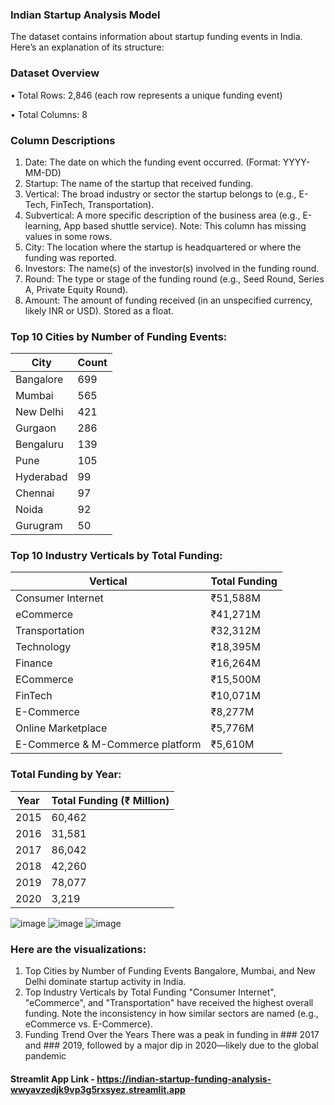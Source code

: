 ### Indian Startup Analysis Model

The dataset contains information about startup funding events in India. Here’s an explanation of its structure:
### Dataset Overview

•	Total Rows: 2,846 (each row represents a unique funding event)

•	Total Columns: 8

### Column Descriptions
1.	Date:
The date on which the funding event occurred. (Format: YYYY-MM-DD)
2.	Startup:
The name of the startup that received funding.
3.	Vertical:
The broad industry or sector the startup belongs to (e.g., E-Tech, FinTech, Transportation).
4.	Subvertical:
A more specific description of the business area (e.g., E-learning, App based shuttle service).
 Note: This column has missing values in some rows.
5.	City:
The location where the startup is headquartered or where the funding was reported.
6.	Investors:
The name(s) of the investor(s) involved in the funding round.
7.	Round:
The type or stage of the funding round (e.g., Seed Round, Series A, Private Equity Round).
8.	Amount:
The amount of funding received (in an unspecified currency, likely INR or USD). Stored as a float.

### Top 10 Cities by Number of Funding Events:

| City      | Count |
| --------- | ----- |
| Bangalore | 699   |
| Mumbai    | 565   |
| New Delhi | 421   |
| Gurgaon   | 286   |
| Bengaluru | 139   |
| Pune      | 105   |
| Hyderabad | 99    |
| Chennai   | 97    |
| Noida     | 92    |
| Gurugram  | 50    |




###  Top 10 Industry Verticals by Total Funding:

| Vertical                         | Total Funding |
| -------------------------------- | ------------- |
| Consumer Internet                | ₹51,588M      |
| eCommerce                        | ₹41,271M      |
| Transportation                   | ₹32,312M      |
| Technology                       | ₹18,395M      |
| Finance                          | ₹16,264M      |
| ECommerce                        | ₹15,500M      |
| FinTech                          | ₹10,071M      |
| E-Commerce                       | ₹8,277M       |
| Online Marketplace               | ₹5,776M       |
| E-Commerce & M-Commerce platform | ₹5,610M       |

### Total Funding by Year:

| Year | Total Funding (₹ Million) |
| ---- | ------------------------- |
| 2015 | 60,462                    |
| 2016 | 31,581                    |
| 2017 | 86,042                    |
| 2018 | 42,260                    |
| 2019 | 78,077                    |
| 2020 | 3,219                     |



 ![image](https://github.com/user-attachments/assets/941d7cb3-9228-4353-acf0-3dc91ea1d436)
 ![image](https://github.com/user-attachments/assets/a06307ed-7dce-4b79-8076-3c4631374262)
 ![image](https://github.com/user-attachments/assets/a2590da7-3585-4f8e-a98f-f401ca607fca)




 
 


### Here are the visualizations:
1.	Top Cities by Number of Funding Events
Bangalore, Mumbai, and New Delhi dominate startup activity in India.
2.	Top Industry Verticals by Total Funding
"Consumer Internet", "eCommerce", and "Transportation" have received the highest overall funding. Note the inconsistency in how similar sectors are named (e.g., eCommerce vs. E-Commerce).
3.	Funding Trend Over the Years
There was a peak in funding in ### 2017 and ### 2019, followed by a major dip in 2020—likely due to the global pandemic



#### Streamlit App Link - https://indian-startup-funding-analysis-wwyavzedjk9vp3g5rxsyez.streamlit.app
